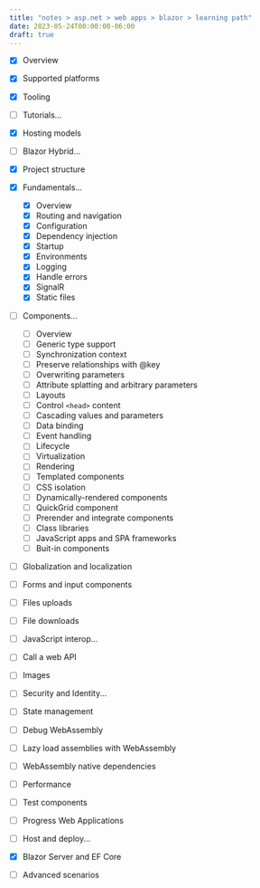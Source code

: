 ```yaml
---
title: "notes > asp.net > web apps > blazor > learning path"
date: 2023-05-24T00:00:00-06:00
draft: true
---
```


- [x] Overview
- [x] Supported platforms
- [x] Tooling
- [ ] Tutorials...
- [x] Hosting models
- [ ] Blazor Hybrid...
- [x] Project structure
- [x] Fundamentals...
  - [x] Overview
  - [x] Routing and navigation
  - [x] Configuration
  - [x] Dependency injection
  - [x] Startup
  - [x] Environments
  - [x] Logging
  - [x] Handle errors
  - [x] SignalR
  - [x] Static files
- [ ] Components...
  - [ ] Overview
  - [ ] Generic type support
  - [ ] Synchronization context
  - [ ] Preserve relationships with @key
  - [ ] Overwriting parameters
  - [ ] Attribute splatting and arbitrary parameters
  - [ ] Layouts
  - [ ] Control `<head>` content
  - [ ] Cascading values and parameters
  - [ ] Data binding
  - [ ] Event handling
  - [ ] Lifecycle
  - [ ] Virtualization
  - [ ] Rendering
  - [ ] Templated components
  - [ ] CSS isolation
  - [ ] Dynamically-rendered components
  - [ ] QuickGrid component
  - [ ] Prerender and integrate components
  - [ ] Class libraries
  - [ ] JavaScript apps and SPA frameworks
  - [ ] Buit-in components
- [ ] Globalization and localization
- [ ] Forms and input components
- [ ] Files uploads
- [ ] File downloads
- [ ] JavaScript interop...
- [ ] Call a web API
- [ ] Images
- [ ] Security and Identity...
- [ ] State management
- [ ] Debug WebAssembly
- [ ] Lazy load assemblies with WebAssembly
- [ ] WebAssembly native dependencies
- [ ] Performance
- [ ] Test components
- [ ] Progress Web Applications
- [ ] Host and deploy...
- [x] Blazor Server and EF Core
- [ ] Advanced scenarios

